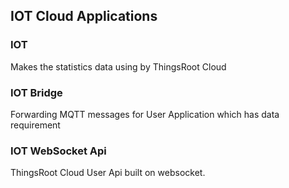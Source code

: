 ## IOT Cloud Applications

### IOT

Makes the statistics data using by ThingsRoot Cloud


### IOT Bridge

Forwarding MQTT messages for User Application which has data requirement


### IOT WebSocket Api

ThingsRoot Cloud User Api built on websocket. 
